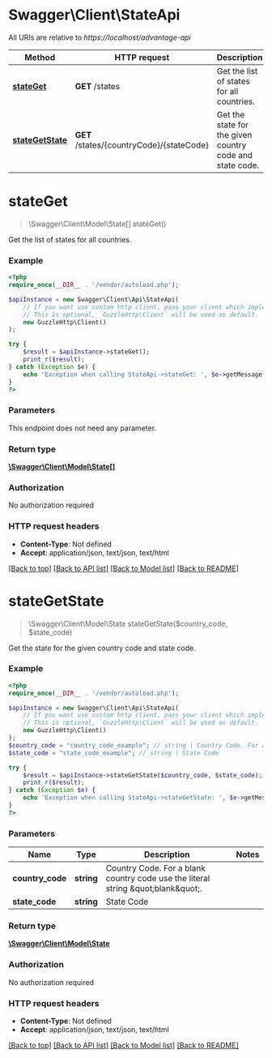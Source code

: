 # Swagger\Client\StateApi

All URIs are relative to *https://localhost/advantage-api*

Method | HTTP request | Description
------------- | ------------- | -------------
[**stateGet**](StateApi.md#stateGet) | **GET** /states | Get the list of states for all countries.
[**stateGetState**](StateApi.md#stateGetState) | **GET** /states/{countryCode}/{stateCode} | Get the state for the given country code and state code.


# **stateGet**
> \Swagger\Client\Model\State[] stateGet()

Get the list of states for all countries.

### Example
```php
<?php
require_once(__DIR__ . '/vendor/autoload.php');

$apiInstance = new Swagger\Client\Api\StateApi(
    // If you want use custom http client, pass your client which implements `GuzzleHttp\ClientInterface`.
    // This is optional, `GuzzleHttp\Client` will be used as default.
    new GuzzleHttp\Client()
);

try {
    $result = $apiInstance->stateGet();
    print_r($result);
} catch (Exception $e) {
    echo 'Exception when calling StateApi->stateGet: ', $e->getMessage(), PHP_EOL;
}
?>
```

### Parameters
This endpoint does not need any parameter.

### Return type

[**\Swagger\Client\Model\State[]**](../Model/State.md)

### Authorization

No authorization required

### HTTP request headers

 - **Content-Type**: Not defined
 - **Accept**: application/json, text/json, text/html

[[Back to top]](#) [[Back to API list]](../../README.md#documentation-for-api-endpoints) [[Back to Model list]](../../README.md#documentation-for-models) [[Back to README]](../../README.md)

# **stateGetState**
> \Swagger\Client\Model\State stateGetState($country_code, $state_code)

Get the state for the given country code and state code.

### Example
```php
<?php
require_once(__DIR__ . '/vendor/autoload.php');

$apiInstance = new Swagger\Client\Api\StateApi(
    // If you want use custom http client, pass your client which implements `GuzzleHttp\ClientInterface`.
    // This is optional, `GuzzleHttp\Client` will be used as default.
    new GuzzleHttp\Client()
);
$country_code = "country_code_example"; // string | Country Code. For a blank country code use the literal string \"blank\".
$state_code = "state_code_example"; // string | State Code

try {
    $result = $apiInstance->stateGetState($country_code, $state_code);
    print_r($result);
} catch (Exception $e) {
    echo 'Exception when calling StateApi->stateGetState: ', $e->getMessage(), PHP_EOL;
}
?>
```

### Parameters

Name | Type | Description  | Notes
------------- | ------------- | ------------- | -------------
 **country_code** | **string**| Country Code. For a blank country code use the literal string \&quot;blank\&quot;. |
 **state_code** | **string**| State Code |

### Return type

[**\Swagger\Client\Model\State**](../Model/State.md)

### Authorization

No authorization required

### HTTP request headers

 - **Content-Type**: Not defined
 - **Accept**: application/json, text/json, text/html

[[Back to top]](#) [[Back to API list]](../../README.md#documentation-for-api-endpoints) [[Back to Model list]](../../README.md#documentation-for-models) [[Back to README]](../../README.md)

